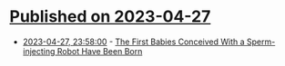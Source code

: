 # [Published on 2023-04-27](index.md)

* [2023-04-27, 23:58:00](https://soylentnews.org/article.pl?sid=23/04/27/0155231&from=rss) - [The First Babies Conceived With a Sperm-injecting Robot Have Been Born](https://soylentnews.org/article.pl?sid=23/04/27/0155231&from=rss)
